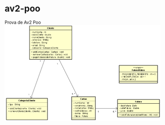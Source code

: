 # av2-poo
Prova de Av2 Poo
![diagrama de classe prova](https://github.com/mvabf/av2-poo/blob/master/uml/Sem%20t%C3%ADtulo.png)

